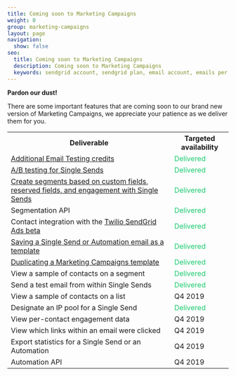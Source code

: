 ```yaml
---
title: Coming soon to Marketing Campaigns
weight: 0
group: marketing-campaigns
layout: page
navigation:
  show: false
seo:
  title: Coming soon to Marketing Campaigns
  description: Coming soon to Marketing Campaigns
  keywords: sendgrid account, sendgrid plan, email account, emails per month
---
```


**Pardon our dust!**

There are some important features that are coming soon to our brand new version of Marketing Campaigns, we appreciate your patience as we deliver them for you.

 <table>
  <tr>
    <th><span style="font-weight:bold">Deliverable</span></th>
    <th><span style="font-weight:bold">Targeted availability</span></th>
  </tr>
  <tr>
    <td><a href="https://sendgrid.com/docs/ui/sending-email/email-testing/#purchasing-additional-credits" target="_blank">Additional Email Testing credits</a></td>
    <td><span style="color:#18c96e;">Delivered</span></td>
  </tr>
  <tr>
    <td><a href="https://sendgrid.com/docs/ui/sending-email/a-b-testing/" target="_blank">A/B testing for Single Sends</a></td>
    <td><span style="color:#18c96e;">Delivered</span></td>
  </tr>
  <tr>
    <td><a href="https://sendgrid.com/docs/ui/managing-contacts/segmenting-your-contacts" target="_blank">Create segments based on custom fields, reserved fields, and engagement with Single Sends</a></td>
    <td><span style="color:#18c96e;">Delivered</span></td>
  </tr>
  <tr>
    <td>Segmentation API</td>
    <td><span style="color:#18c96e;">Delivered</span></td>
  </tr>
  <tr>
    <td>Contact integration with the <a href="https://sendgrid.com/solutions/ads/" target="_blank">Twilio SendGrid Ads beta</a></td>
    <td><span style="color:#18c96e;">Delivered</span></td>
  </tr>
  <tr>
  <td><a href="https://sendgrid.com/docs/ui/sending-email/working-with-marketing-templates/#creating-a-template-from-a-single-send" target="_blank">Saving a Single Send or Automation email as a template</a></td>
    <td><span style="color:#18c96e;">Delivered</span></td>
  </tr>
  <tr>
    <td><a href="https://sendgrid.com/docs/ui/sending-email/working-with-marketing-templates/#duplicating-a-custom-template" target="_blank">Duplicating a Marketing Campaigns template</a></td>
    <td><span style="color:#18c96e;">Delivered</span></td>
  </tr>
  <tr>
    <td>View a sample of contacts on a segment</td>
    <td><span style="color:#18c96e;">Delivered</span></td>
  </tr>
  <tr>
    <td>Send a test email from within Single Sends</td>
    <td><span style="color:#18c96e;">Delivered</span></td>
  <tr>
    <td>View a sample of contacts on a list</td>
    <td>Q4 2019</td>
  </tr>
  <tr>
    <td>Designate an IP pool for a Single Send</td>
    <td><span style="color:#18c96e;">Delivered</span></td>
  </tr>
  <tr>
    <td>View per-contact engagement data</td>
    <td>Q4 2019</td>
  </tr>
  <tr>
    <td>View which links within an email were clicked</td>
    <td>Q4 2019</td>
  </tr>
  <tr>
    <td>Export statistics for a Single Send or an Automation</td>
    <td>Q4 2019</td>
  </tr>
  <tr>
    <td>Automation API</td>
    <td>Q4 2019</td>
  </tr>
</table>
